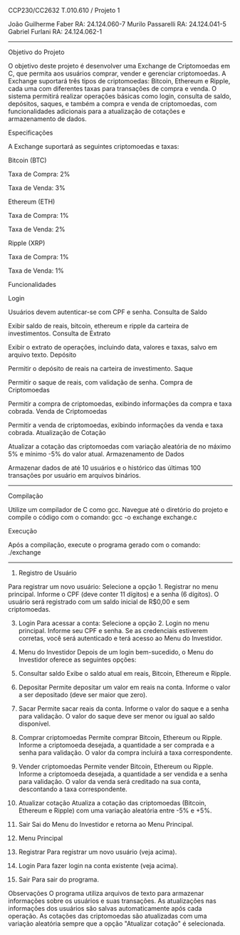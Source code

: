 CCP230/CC2632 T.010.610 / Projeto 1

João Guilherme Faber      RA: 24.124.060-7
Murilo Passarelli         RA: 24.124.041-5
Gabriel Furlani           RA: 24.124.062-1

-------------------------------------------------------------------------------------------------------------------------------------------------------------------------------------------------------------------------------------------------------------------------------
Objetivo do Projeto

O objetivo deste projeto é desenvolver uma Exchange de Criptomoedas em C, que permita aos usuários comprar, vender e gerenciar criptomoedas. A Exchange suportará três tipos de criptomoedas: Bitcoin, Ethereum e Ripple, cada uma com diferentes taxas para transações de compra e venda. O sistema permitirá realizar operações básicas como login, consulta de saldo, depósitos, saques, e também a compra e venda de criptomoedas, com funcionalidades adicionais para a atualização de cotações e armazenamento de dados.

Especificações

A Exchange suportará as seguintes criptomoedas e taxas:

Bitcoin (BTC)

Taxa de Compra: 2%

Taxa de Venda: 3%

Ethereum (ETH)

Taxa de Compra: 1%

Taxa de Venda: 2%

Ripple (XRP)

Taxa de Compra: 1%

Taxa de Venda: 1%

Funcionalidades

Login


Usuários devem autenticar-se com CPF e senha.
Consulta de Saldo


Exibir saldo de reais, bitcoin, ethereum e ripple da carteira de investimentos.
Consulta de Extrato


Exibir o extrato de operações, incluindo data, valores e taxas, salvo em arquivo texto.
Depósito


Permitir o depósito de reais na carteira de investimento.
Saque


Permitir o saque de reais, com validação de senha.
Compra de Criptomoedas


Permitir a compra de criptomoedas, exibindo informações da compra e taxa cobrada.
Venda de Criptomoedas


Permitir a venda de criptomoedas, exibindo informações da venda e taxa cobrada.
Atualização de Cotação


Atualizar a cotação das criptomoedas com variação aleatória de no máximo 5% e mínimo -5% do valor atual.
Armazenamento de Dados


Armazenar dados de até 10 usuários e o histórico das últimas 100 transações por usuário em arquivos binários.

-------------------------------------------------------------------------------------------------------------------------------------------------------------------------------------------------------------------------------------------------------------------------------

Compilação


Utilize um compilador de C como gcc. Navegue até o diretório do projeto e compile o código com o comando:  gcc -o exchange exchange.c

Execução


Após a compilação, execute o programa gerado com o comando: ./exchange

-------------------------------------------------------------------------------------------------------------------------------------------------------------------------------------------------------------------------------------------------------------------------------

1. Registro de Usuário

   
Para registrar um novo usuário:
Selecione a opção 1. Registrar no menu principal.
Informe o CPF (deve conter 11 dígitos) e a senha (6 dígitos).
O usuário será registrado com um saldo inicial de R$0,00 e sem criptomoedas.

3. Login
Para acessar a conta:
Selecione a opção 2. Login no menu principal.
Informe seu CPF e senha.
Se as credenciais estiverem corretas, você será autenticado e terá acesso ao Menu do Investidor.

3. Menu do Investidor
Depois de um login bem-sucedido, o Menu do Investidor oferece as seguintes opções:

1. Consultar saldo
Exibe o saldo atual em reais, Bitcoin, Ethereum e Ripple.

3. Depositar
Permite depositar um valor em reais na conta. Informe o valor a ser depositado (deve ser maior que zero).

3. Sacar
Permite sacar reais da conta. Informe o valor do saque e a senha para validação. O valor do saque deve ser menor ou igual ao saldo disponível.

5. Comprar criptomoedas
Permite comprar Bitcoin, Ethereum ou Ripple. Informe a criptomoeda desejada, a quantidade a ser comprada e a senha para validação. O valor da compra incluirá a taxa correspondente.

5. Vender criptomoedas
Permite vender Bitcoin, Ethereum ou Ripple. Informe a criptomoeda desejada, a quantidade a ser vendida e a senha para validação. O valor da venda será creditado na sua conta, descontando a taxa correspondente.

7. Atualizar cotação
Atualiza a cotação das criptomoedas (Bitcoin, Ethereum e Ripple) com uma variação aleatória entre -5% e +5%.

7. Sair
Sai do Menu do Investidor e retorna ao Menu Principal.

4. Menu Principal
   
1. Registrar
Para registrar um novo usuário (veja acima).

3. Login
Para fazer login na conta existente (veja acima).

3. Sair
Para sair do programa.

Observações
O programa utiliza arquivos de texto para armazenar informações sobre os usuários e suas transações. As atualizações nas informações dos usuários são salvas automaticamente após cada operação.
As cotações das criptomoedas são atualizadas com uma variação aleatória sempre que a opção "Atualizar cotação" é selecionada.




